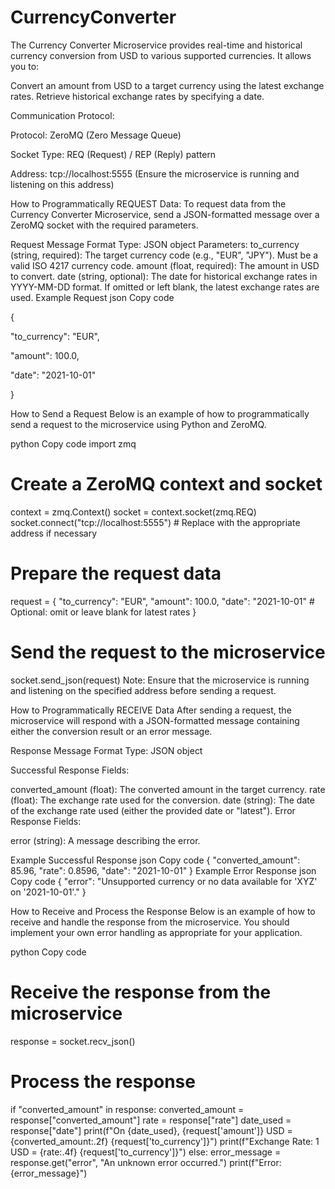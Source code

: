# CurrencyConverter

The Currency Converter Microservice provides real-time and historical currency conversion from USD to various supported currencies. It allows you to:

Convert an amount from USD to a target currency using the latest exchange rates.
Retrieve historical exchange rates by specifying a date.

Communication Protocol:

  Protocol: ZeroMQ (Zero Message Queue)

  Socket Type: REQ (Request) / REP (Reply) pattern

  Address: tcp://localhost:5555 (Ensure the microservice is running and listening on this address)


How to Programmatically REQUEST Data:
To request data from the Currency Converter Microservice, send a JSON-formatted message over a ZeroMQ socket with the required parameters.

Request Message Format
Type: JSON object
Parameters:
to_currency (string, required): The target currency code (e.g., "EUR", "JPY"). Must be a valid ISO 4217 currency code.
amount (float, required): The amount in USD to convert.
date (string, optional): The date for historical exchange rates in YYYY-MM-DD format. If omitted or left blank, the latest exchange rates are used.
Example Request
json
Copy code

{

  "to_currency": "EUR",
  
  "amount": 100.0,
  
  "date": "2021-10-01"
  
}

How to Send a Request
Below is an example of how to programmatically send a request to the microservice using Python and ZeroMQ. 

python
Copy code
import zmq

# Create a ZeroMQ context and socket
context = zmq.Context()
socket = context.socket(zmq.REQ)
socket.connect("tcp://localhost:5555")  # Replace with the appropriate address if necessary

# Prepare the request data
request = {
    "to_currency": "EUR",
    "amount": 100.0,
    "date": "2021-10-01"  # Optional: omit or leave blank for latest rates
}

# Send the request to the microservice
socket.send_json(request)
Note: Ensure that the microservice is running and listening on the specified address before sending a request.

How to Programmatically RECEIVE Data
After sending a request, the microservice will respond with a JSON-formatted message containing either the conversion result or an error message.

Response Message Format
Type: JSON object

Successful Response Fields:

converted_amount (float): The converted amount in the target currency.
rate (float): The exchange rate used for the conversion.
date (string): The date of the exchange rate used (either the provided date or "latest").
Error Response Fields:

error (string): A message describing the error.

Example Successful Response
json
Copy code
{
  "converted_amount": 85.96,
  "rate": 0.8596,
  "date": "2021-10-01"
}
Example Error Response
json
Copy code
{
  "error": "Unsupported currency or no data available for 'XYZ' on '2021-10-01'."
}

How to Receive and Process the Response
Below is an example of how to receive and handle the response from the microservice. You should implement your own error handling as appropriate for your application.

python
Copy code

# Receive the response from the microservice
response = socket.recv_json()

# Process the response
if "converted_amount" in response:
    converted_amount = response["converted_amount"]
    rate = response["rate"]
    date_used = response["date"]
    print(f"On {date_used}, {request['amount']} USD = {converted_amount:.2f} {request['to_currency']}")
    print(f"Exchange Rate: 1 USD = {rate:.4f} {request['to_currency']}")
else:
    error_message = response.get("error", "An unknown error occurred.")
    print(f"Error: {error_message}")
